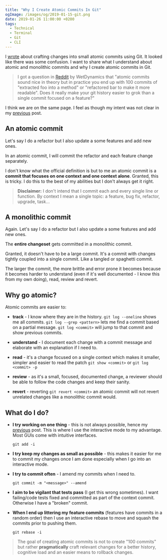 ```yaml
---
title: "Why I Create Atomic Commits In Git"
ogImage: /images/og/2019-01-15-git.png
date: 2019-01-26 11:00:00 +0200
tags:
  - Technical
  - Terminal
  - Git
  - CLI
---
```


I
[wrote](/blog/how-to-craft-your-changes-into-small-atomic-commits-using-git)
about crafting changes into small atomic commits using Git.
It looked like there was some confusion. I want to share
what I understand about atomic and monolithic commits and why I create atomic
commits in Git.

> I got a question in
> [Reddit](https://www.reddit.com/r/programming/comments/agxi5o/how_to_craft_your_changes_into_small_atomic/)
> by WetDynamics that "atomic commits sound nice in theory but in
> practice you end up with 100 commits of "extracted foo into a
> method" or "refactored bar to make it more readable". Does it
> really make your git history easier to grok than a single commit
> focused on a feature?"

I think we are on the same page. I feel as though my intent was not
clear in my
[previous](/blog/how-to-craft-your-changes-into-small-atomic-commits-using-git)
post.

## An atomic commit

Let's say I do a refactor but I also update a some features and add new
ones.

In an atomic commit, I will commit the refactor and each feature change
separately.

I don't know what the official definition is but to me an atomic commit is a **commit that focuses
on one context and one context alone**. Granted, this is tricky. I do this to the best of
my abilities but I don't always get it right.

> **Disclaimer:** I don't intend that I commit each and every single line
> or function. By context I mean a single topic: a feature, bug fix,
> refactor, upgrade, task...

## A monolithic commit

Again. Let's say I do a refactor but I also update a some features and add new ones.

The **entire changeset** gets committed in a monolithic commit.

Granted, it doesn't have to be a large commit. It's a commit with changes
tightly coupled into a single commit. Like a tangled or
spaghetti commit.

The larger the commit, the more brittle and error prone it becomes because it
becomes harder to understand (even if it's well documented - I know this from
my own doing), read, review and revert.

## Why go atomic?

Atomic commits are easier to:

- **track** - I know where they are in the history. `git log --oneline`
  shows me all commits. `git log --grep <pattern>` lets me find a commit based
  on a partial message. `git log <commit>` will jump to that commit and
  show previous commits.

- **understand** - I document each change with a commit message and elaborate
  with an explanation if I need to.

- **read** - it's a change focused on a single context which makes it smaller,
  simpler and easier to read the patch `git show <commit>` or `git log <commit> -p`

- **review** - as it's a small, focused, documented change, a reviewer should
  be able to follow the code changes and keep their sanity.

- **revert** - reverting `git revert <commit>` an atomic commit will not revert
  unrelated changes like a monolithic commit would.

## What do I do?

- **I try working on one thing** - this is not always possible, hence my
  [previous](/blog/how-to-craft-your-changes-into-small-atomic-commits-using-git)
  post. This is where I use the interactive mode to my advantage. Most GUIs come with
  intuitive interfaces.

  `git add -i`

- **I try keep my changes as small as possible** - this makes it easier for me to
  commit my changes once I am done especially when I go into an interactive mode.

- **I try to commit often** - I amend my commits when I need to.

  `git commit -m "<message>" --amend`

- **I aim to be vigilant that tests pass** (I get this wrong sometimes). I want
  failing/code tests fixed and committed as part of the context commit. Otherwise
  I have a "broken" commit.

- **When I end up littering my feature commits** (features have
  commits in a random order) then I use an interactive rebase to move and
  squash the commits prior to pushing them.

  `git rebase -i`

> The goal of creating atomic commits is not to create "100 commits" but
> rather **pragmatically** craft relevant changes for a better history,
> cognitive load and an easier means to rollback changes.
